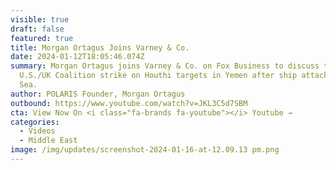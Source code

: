 ```yaml
---
visible: true
draft: false
featured: true
title: Morgan Ortagus Joins Varney & Co.
date: 2024-01-12T18:05:46.074Z
summary: Morgan Ortagus joins Varney & Co. on Fox Business to discuss the
  U.S./UK Coalition strike on Houthi targets in Yemen after ship attacks in Red
  Sea.
author: POLARIS Founder, Morgan Ortagus
outbound: https://www.youtube.com/watch?v=JKL3C5d7SBM
cta: View Now On <i class="fa-brands fa-youtube"></i> Youtube →
categories:
  - Videos
  - Middle East
image: /img/updates/screenshot-2024-01-16-at-12.09.13 pm.png
---
```

